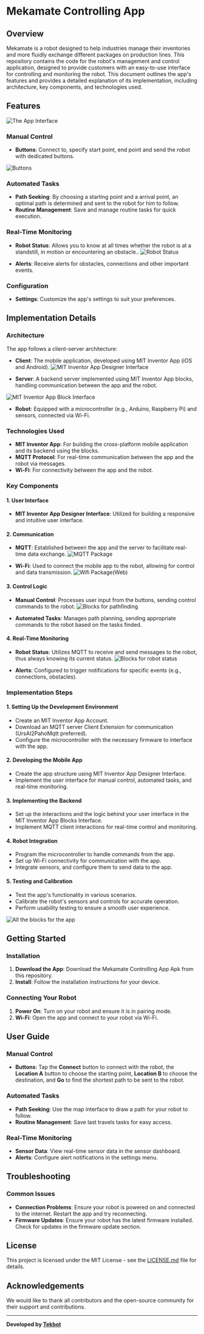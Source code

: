 # Mekamate Controlling App

## Overview
Mekamate is a robot designed to help industries manage their inventories and more fluidly exchange different packages on production lines. This repository contains the code for the robot's management and control application, designed to provide customers with an easy-to-use interface for controlling and monitoring the robot. This document outlines the app's features and provides a detailed explanation of its implementation, including architecture, key components, and technologies used.

## Features

 ![The App Interface](/assets/images/interface.png)

### Manual Control
- **Buttons**: Connect to, specify start point, end point and send the robot with dedicated buttons.

 ![Buttons](/assets/images/buttons.png)

### Automated Tasks
- **Path Seeking**: By choosing a starting point and a arrival point, an optimal path is determined and sent to the robot for him to follow.
- **Routine Management**: Save and manage routine tasks for quick execution.

### Real-Time Monitoring
- **Robot Status**: Allows you to know at all times whether the robot is at a standstill, in motion or encountering an obstacle..
 ![Robot Status](/assets/images/status.png)

- **Alerts**: Receive alerts for obstacles, connections and other important events.

### Configuration
- **Settings**: Customize the app's settings to suit your preferences.

## Implementation Details

### Architecture
The app follows a client-server architecture:
- **Client**: The mobile application, developed using MIT Inventor App (iOS and Android).
 ![MIT Inventor App Designer Interface](/assets/images/mit_des_intface.png)

- **Server**: A backend server implemented using MIT Inventor App blocks, handling communication between the app and the robot.

 ![MIT Inventor App Block Interface](/assets/images/mit_block_intface.png)

- **Robot**: Equipped with a microcontroller (e.g., Arduino, Raspberry Pi) and sensors, connected via Wi-Fi.

### Technologies Used
- **MIT Inventor App**: For building the cross-platform mobile application and its backend using the blocks.
- **MQTT Protocol**: For real-time communication between the app and the robot via messages.
- **Wi-Fi**: For connectivity between the app and the robot.

### Key Components

#### 1. User Interface
- **MIT Inventor App Designer Interface**: Utilized for building a responsive and intuitive user interface.

#### 2. Communication
- **MQTT**: Established between the app and the server to facilitate real-time data exchange.
 ![MQTT Package](/assets/images/mqtt_package.png)

- **Wi-Fi**: Used to connect the mobile app to the robot, allowing for control and data transmission.
 ![Wifi Package(Web)](/assets/images/wifi_package.png)


#### 3. Control Logic
- **Manual Control**: Processes user input from the buttons, sending control commands to the robot.
 ![Blocks for pathfinding](/assets/images/blocks_pathfinding.png)

- **Automated Tasks**: Manages path planning, sending appropriate commands to the robot based on the tasks finded.

#### 4. Real-Time Monitoring
- **Robot Status**: Utilizes MQTT to receive and send messages to the robot, thus always knowing its current status.
 ![Blocks for robot status](/assets/images/blocks_robots_status.png)

- **Alerts**: Configured to trigger notifications for specific events (e.g., connections, obstacles).

### Implementation Steps

#### 1. Setting Up the Development Environment
- Create an MIT Inventor App Account.
- Download an MQTT server Client Extension for communication (UrsAI2PahoMqtt preferred).
- Configure the microcontroller with the necessary firmware to interface with the app.

#### 2. Developing the Mobile App
- Create the app structure using MIT Inventor App Designer Interface.
- Implement the user interface for manual control, automated tasks, and real-time monitoring.

#### 3. Implementing the Backend
- Set up the interactions and the logic behind your user interface in the MIT Inventor App Blocks Interface.
- Implement MQTT client interactions for real-time control and monitoring.

#### 4. Robot Integration
- Program the microcontroller to handle commands from the app.
- Set up Wi-Fi connectivity for communication with the app.
- Integrate sensors, and configure them to send data to the app.

#### 5. Testing and Calibration
- Test the app's functionality in various scenarios.
- Calibrate the robot's sensors and controls for accurate operation.
- Perform usability testing to ensure a smooth user experience.

 ![All the blocks for the app](/assets/images/blocks.png)


## Getting Started

### Installation
1. **Download the App**: Download the Mekamate Controlling App Apk from this repository.
2. **Install**: Follow the installation instructions for your device.

### Connecting Your Robot
1. **Power On**: Turn on your robot and ensure it is in pairing mode.
2. **Wi-Fi**: Open the app and connect to your robot via Wi-Fi.

## User Guide

### Manual Control
- **Buttons**: Tap the **Connect** button to connect with the robot, the **Location A** button to choose the starting point, **Location B** to choose the destination, and **Go** to find the shortest path to be sent to the robot.

### Automated Tasks
- **Path Seeking**: Use the map interface to draw a path for your robot to follow.
- **Routine Management**: Save last travels tasks for easy access.

### Real-Time Monitoring
- **Sensor Data**: View real-time sensor data in the sensor dashboard.
- **Alerts**: Configure alert notifications in the settings menu.

## Troubleshooting

### Common Issues
- **Connection Problems**: Ensure your robot is powered on and connected to the internet. Restart the app and try reconnecting.
- **Firmware Updates**: Ensure your robot has the latest firmware installed. Check for updates in the firmware update section.

## License
This project is licensed under the MIT License - see the [LICENSE.md](LICENSE.md) file for details.

## Acknowledgements
We would like to thank all contributors and the open-source community for their support and contributions.

---

**Developed by [Tekbot](#)**
